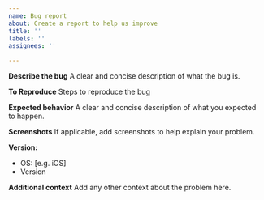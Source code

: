 ```yaml
---
name: Bug report
about: Create a report to help us improve
title: ''
labels: ''
assignees: ''

---
```


**Describe the bug**
A clear and concise description of what the bug is.

**To Reproduce**
Steps to reproduce the bug

**Expected behavior**
A clear and concise description of what you expected to happen.

**Screenshots**
If applicable, add screenshots to help explain your problem.

**Version:**
 - OS: [e.g. iOS]
- Version

**Additional context**
Add any other context about the problem here.
